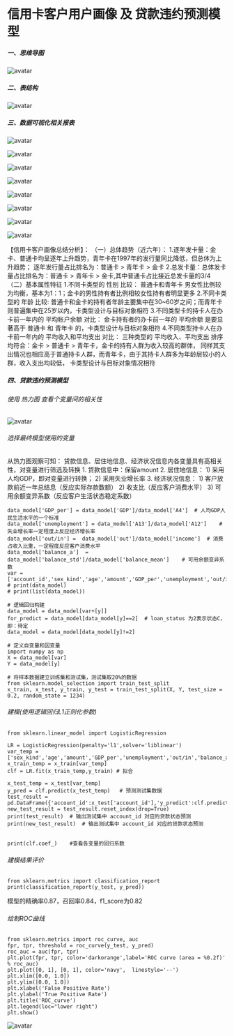 # 信用卡客户用户画像 及 贷款违约预测模型
##### 一、思维导图

![avatar](https://cdn.kesci.com/upload/image/qbe38xnfsu.png)

##### 二、表结构

![avatar](https://cdn.kesci.com/upload/image/qbe1nq4507.png)

##### 三、数据可视化相关报表

![avatar](https://cdn.kesci.com/upload/image/qbe1w3ptz8.png?imageView2/0/w/960/h/960)

![avatar](https://cdn.kesci.com/upload/image/qbe1witbz4.png?imageView2/0/w/960/h/960)

![avatar](https://cdn.kesci.com/upload/image/qbe1xak0lw.png?imageView2/0/w/960/h/960)

![avatar](https://cdn.kesci.com/upload/image/qbe21qfamz.png?imageView2/0/w/960/h/960)

![avatar](https://cdn.kesci.com/upload/image/qbe22vazt1.png?imageView2/0/w/960/h/960)

![avatar](https://cdn.kesci.com/upload/image/qbe24sry08.png?imageView2/0/w/960/h/960)

![avatar](https://cdn.kesci.com/upload/image/qbe28pnfwu.png?imageView2/0/w/960/h/960)

![avatar](https://cdn.kesci.com/upload/image/qbe28pnfwu.png?imageView2/0/w/960/h/960)


【信用卡客户画像总结分析】：
（一）总体趋势（近六年）：
    1.逐年发卡量：金卡、普通卡均呈逐年上升趋势，青年卡在1997年的发行量同比降低，但总体为上升趋势；
                逐年发行量占比排名为：普通卡 > 青年卡 > 金卡
    2.总发卡量：总体发卡量占比排名为：普通卡 > 青年卡 > 金卡,其中普通卡占比接近总发卡量的3/4
（二）基本属性特征
    1.不同卡类型的 性别 比较：
        普通卡和青年卡 男女性比例较为均衡，基本为1：1；金卡的男性持有者比例相较女性持有者明显更多
    2.不同卡类型的 年龄 比较:
        普通卡和金卡的持有者年龄主要集中在30~60岁之间；而青年卡则普遍集中在25岁以内，卡类型设计与目标对象相符
    3.不同类型卡的持卡人在办卡前一年内的 平均帐户余额 对比：
        金卡持有者的办卡前一年的 平均余额 是要显著高于 普通卡 和 青年卡 的，卡类型设计与目标对象相符
    4.不同类型持卡人在办卡前一年内的 平均收入和平均支出 对比：
        三种类型的 平均收入、平均支出 排序均符合：金卡 > 普通卡 > 青年卡，金卡的持有人群为收入较高的群体，
        同样其支出情况也相应高于普通持卡人群，而青年卡，由于其持卡人群多为年龄层较小的人群，收入支出均较低，
        卡类型设计与目标对象情况相符





##### 四、贷款违约预测模型

###### 使用 热力图 查看个变量间的相关性
![avatar](https://cdn.kesci.com/upload/image/qbe26cbtlr.png?imageView2/0/w/960/h/960)


###### 选择最终模型使用的变量


从热力图观察可知：
    贷款信息、居住地信息、经济状况信息内各变量具有高相关性，对变量进行筛选及转换
    1. 贷款信息中：保留amount
    2. 居住地信息：
                1) 采用人均GDP，即对变量进行转换；
                2) 采用失业增长率
    3. 经济状况信息：
                1) 客户放款前近一年总结息（反应实际存款数额）
                2) 收支比（反应客户消费水平）
                3) 可用余额变异系数（反应客户生活状态稳定系数）


```
data_model['GDP_per'] = data_model['GDP']/data_model['A4']  # 人均GDP人民生活水平的一个标准
data_model['unemployment'] = data_model['A13']/data_model['A12']    # 失业增长率一定程度上反应经济增长率
data_model['out/in'] =  data_model['out']/data_model['income']  # 消费占收入比重，一定程度反应客户消费水平
data_model['balance_a']  =  data_model['balance_std']/data_model['balance_mean']    # 可用余额变异系数
var = ['account_id','sex_kind','age','amount','GDP_per','unemployment','out/in','balance_a']
# print(data_model)
# print(list(data_model))

# 逻辑回归构建
data_model = data_model[var+[y]]
for_predict = data_model[data_model[y]==2]  # loan_status 为2表示状态C，即：待定
data_model = data_model[data_model[y]!=2]

# 定义自变量和因变量
import numpy as np
X = data_model[var]
Y = data_model[y]

# 将样本数据建立训练集和测试集，测试集取20%的数据
from sklearn.model_selection import train_test_split
x_train, x_test, y_train, y_test = train_test_split(X, Y, test_size = 0.2, random_state = 1234)

```
###### 建模(使用逻辑回归L1正则化参数)
```
from sklearn.linear_model import LogisticRegression

LR = LogisticRegression(penalty='l1',solver='liblinear')
var_temp = ['sex_kind','age','amount','GDP_per','unemployment','out/in','balance_a']
x_train_temp = x_train[var_temp]
clf = LR.fit(x_train_temp,y_train) # 拟合

x_test_temp = x_test[var_temp]
y_pred = clf.predict(x_test_temp)   # 预测测试集数据
test_result = pd.DataFrame({'account_id':x_test['account_id'],'y_predict':clf.predict(x_test_temp)})
new_test_result = test_result.reset_index(drop=True)
print(test_result)  # 输出测试集中 account_id 对应的贷款状态预测
print(new_test_result)  # 输出测试集中 account_id 对应的贷款状态预测


print(clf.coef_)    #查看各变量的回归系数
```

###### 建模结果评价
```
from sklearn.metrics import classification_report
print(classification_report(y_test, y_pred))
```

模型的精确率0.87，召回率0.84，f1_score为0.82

######  绘制ROC曲线
```
from sklearn.metrics import roc_curve, auc
fpr, tpr, threshold = roc_curve(y_test, y_pred)
roc_auc = auc(fpr, tpr)
plt.plot(fpr, tpr, color='darkorange',label='ROC curve (area = %0.2f)' % roc_auc)
plt.plot([0, 1], [0, 1], color='navy',  linestyle='--')
plt.xlim([0.0, 1.0])
plt.ylim([0.0, 1.0])
plt.xlabel('False Positive Rate')
plt.ylabel('True Positive Rate')
plt.title('ROC_curve')
plt.legend(loc="lower right")
plt.show()
```

![avatar](https://cdn.kesci.com/upload/image/qbe272hidt.png?imageView2/0/w/960/h/960)



<!-- ![avatar](https://raw.githubusercontent.com/fzzhzdev/creditdemo/main/dataanalysicresult/pic/ROC.png) -->